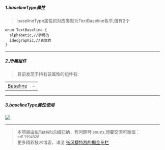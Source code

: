 
##### 1.baselineType属性

> baselineType属性的对应类型为TextBaseline枚举,值有2个

```
enum TextBaseline {
  alphabetic,//字母的
  ideographic,//表意的
}
```

---

##### 2.所属组件

> 目前发现于持有该属性的组件有: 

|   |  |
|---|---|
| [Baseline](https://github.com/toly-flutter/flutter_widget_unit/blob/master/Flutter组件集/布局组件/RenderObjectWidget/SingleChildRenderObjectWidget/Baseline.md)  |-

---

##### 3.baselineType属性使用


![](https://user-gold-cdn.xitu.io/2019/7/10/16bdb6ed0376491b?w=1736&h=521&f=png&s=51143)


---

>本项目由`张风捷特烈`总结归纳，有问题可issues,想要交流可微信：`zdl1994328`  
更多精彩技术博客，详见 [张风捷特烈的掘金专栏](https://juejin.im/user/5b42c0656fb9a04fe727eb37)